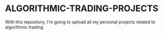 # ALGORITHMIC-TRADING-PROJECTS
With this repository, I'm going to upload all my personal projects related to algorithmic trading
